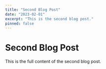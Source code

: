 ```yaml
---
title: "Second Blog Post"
date: "2023-02-01"
excerpt: "This is the second blog post."
pinned: false
---
```


# Second Blog Post

This is the full content of the second blog post.